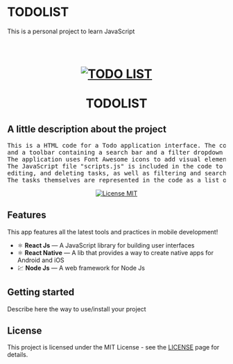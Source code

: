 # TODOLIST
This is a personal project to learn JavaScript

<h1 align="center">
<br>
  <a href="https://files.fm/u/hhkhahaw9#/view/LOFI%20CHILLHOP.png"><img alt="TODO LIST"src="https://files.fm/thumb_show.php?i=g2qcrxyuz"></a>

<br>
<br>
TODOLIST
</h1>
<h2>
  A little description about the project
</h2>
<pre>
This is a HTML code for a Todo application interface. The code includes a form for adding tasks, a header, 
and a toolbar containing a search bar and a filter dropdown menu. 
The application uses Font Awesome icons to add visual elements to the interface. 
The JavaScript file "scripts.js" is included in the code to provide the functionality to the application, such as adding, 
editing, and deleting tasks, as well as filtering and searching for tasks. 
The tasks themselves are represented in the code as a list of elements to be populated by the JavaScript code.
</pre>

<p align="center">
  <a href="https://opensource.org/licenses/MIT">
    <img src="https://img.shields.io/badge/License-MIT-blue.svg" alt="License MIT">
  </a>
</p>

## Features
[//]: # (Add the features of your project here:)
This app features all the latest tools and practices in mobile development!

- ⚛️ **React Js** — A JavaScript library for building user interfaces
- ⚛️ **React Native** — A lib that provides a way to create native apps for Android and iOS
- 💹 **Node Js** — A web framework for Node Js

## Getting started

Describe here the way to use/install your project


## License

This project is licensed under the MIT License - see the [LICENSE](https://opensource.org/licenses/MIT) page for details.
